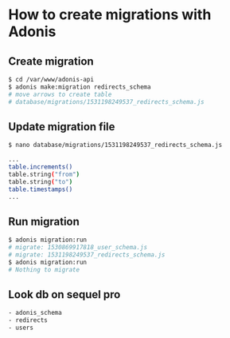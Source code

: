 # How to create migrations with Adonis

## Create migration
```bash
$ cd /var/www/adonis-api
$ adonis make:migration redirects_schema
# move arrows to create table
# database/migrations/1531198249537_redirects_schema.js
```

## Update migration file
```bash
$ nano database/migrations/1531198249537_redirects_schema.js
```
```bash
...
table.increments()
table.string("from")
table.string("to")
table.timestamps()
...
```

## Run migration
```bash
$ adonis migration:run
# migrate: 1530869917818_user_schema.js
# migrate: 1531198249537_redirects_schema.js
$ adonis migration:run
# Nothing to migrate
```
## Look db on sequel pro
```bash
- adonis_schema
- redirects
- users
```

